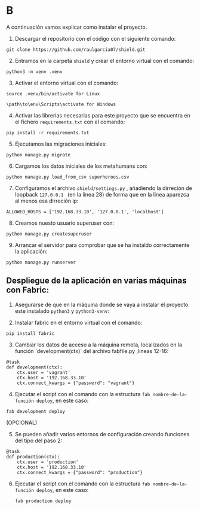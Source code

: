 # B

A continuación vamos explicar como instalar el proyecto.

1. Descargar el repositorio con el código con el siguiente comando:

```
git clone https://github.com/raulgarcia07/shield.git
```

2. Entramos en la carpeta `shield` y crear el entorno virtual con el comando:
```
python3 -m venv .venv 
```
3. Activar el entorno virtual con el comando:
```
source .venv/bin/activate for Linux

\path\to\env\Scripts\activate for Windows
```
4. Activar las librerias necesarias para este proyecto que se encuentra en el fichero `requirements.txt` con el comando:
```
pip install -r requirements.txt
```

5. Ejecutamos las migraciones iniciales:

```
python manage.py migrate
```

6. Cargamos los datos iniciales de los metahumans con:

```
python manage.py load_from_csv superheroes.csv
```

7. Configuramos el archivo `shield/settings.py` , añadiendo la dirreción de loopback `127.0.0.1 ` (en la linea 28) de forma que en la linea aparezca al menos esa dirreción ip:

```
ALLOWED_HOSTS = ['192.168.33.10', '127.0.0.1', 'localhost']
```
8. Creamos nuesto usuario superuser con:
```
python manage.py createsuperuser 
```

9. Arrancar el servidor para comprobar que se ha instaldo correctamente la aplicación:
```
python manage.py runserver
```

## Despliegue de la aplicación en varias máquinas con Fabric:

1. Asegurarse de que en la máquina donde se vaya a instalar el proyecto este instalado `python3` y  `python3-venv`:


2. Instalar fabric en el entorno virtual con el comando:
```
pip install fabric
```

3. Cambiar los datos de acceso a la máquina remota, localizados en la función ´development(ctx)´ del archivo fabfile.py ,líneas 12-16:

```
@task
def development(ctx):
    ctx.user = 'vagrant'
    ctx.host = '192.168.33.10'
    ctx.connect_kwargs = {"password": "vagrant"}
 ``` 

 4. Ejecutar el script con el comando con la estructura `fab nombre-de-la-función deploy`, en este caso:

 ```
 fab development deploy
```
(OPCIONAL)

5. Se pueden añadir varios entornos de configuración creando funciones del tipo del paso 2:
```
@task
def production(ctx):
    ctx.user = 'production'
    ctx.host = '192.168.33.10'
    ctx.connect_kwargs = {"password": "production"}
 ``` 

 6. Ejecutar el script con el comando con la estructura `fab nombre-de-la-función deploy`, en este caso:
    ```
    fab production deploy
    ```